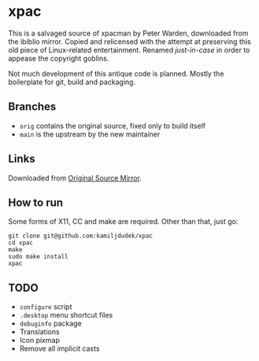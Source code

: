 # xpac
This is a salvaged source of xpacman by Peter Warden, downloaded from the 
ibiblio mirror. Copied and relicensed with the attempt at preserving this
old piece of Linux-related entertainment. Renamed *just-in-case* in order
to appease the copyright goblins.

Not much development of this antique code is planned. Mostly the boilerplate
for git, build and packaging.

## Branches

* `orig` contains the original source, fixed only to build itself
* `main` is the upstream by the new maintainer

## Links

Downloaded from [Original Source Mirror](https://www.ibiblio.org/pub/Linux/games/arcade/pacman/).

## How to run 
Some forms of X11, CC and make are required. Other than that, just go:

```
git clone git@github.com:kamiljdudek/xpac
cd xpac
make
sudo make install
xpac

```

## TODO
* `configure` script
* `.desktop` menu shortcut files
* `debuginfo` package
* Translations
* Icon pixmap
* Remove all implicit casts
